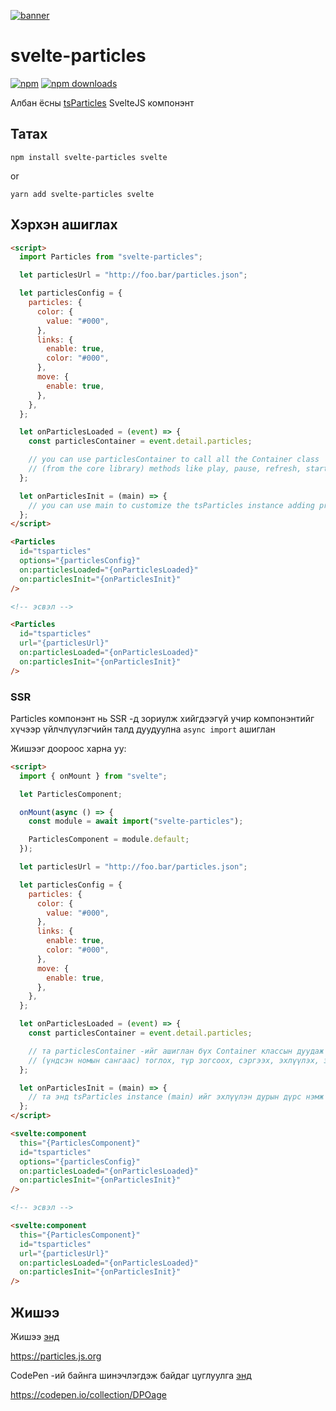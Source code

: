 [![banner](https://particles.js.org/images/banner2.png)](https://particles.js.org)

# svelte-particles

[![npm](https://img.shields.io/npm/v/svelte-particles)](https://www.npmjs.com/package/svelte-particles) [![npm downloads](https://img.shields.io/npm/dm/svelte-particles)](https://www.npmjs.com/package/svelte-particles)

Албан ёсны [tsParticles](https://github.com/matteobruni/tsparticles) SvelteJS компонэнт

## Татах

```shell
npm install svelte-particles svelte
```

or

```shell
yarn add svelte-particles svelte
```

## Хэрхэн ашиглах

```html
<script>
  import Particles from "svelte-particles";

  let particlesUrl = "http://foo.bar/particles.json";

  let particlesConfig = {
    particles: {
      color: {
        value: "#000",
      },
      links: {
        enable: true,
        color: "#000",
      },
      move: {
        enable: true,
      },
    },
  };

  let onParticlesLoaded = (event) => {
    const particlesContainer = event.detail.particles;

    // you can use particlesContainer to call all the Container class
    // (from the core library) methods like play, pause, refresh, start, stop
  };

  let onParticlesInit = (main) => {
    // you can use main to customize the tsParticles instance adding presets or custom shapes
  };
</script>

<Particles
  id="tsparticles"
  options="{particlesConfig}"
  on:particlesLoaded="{onParticlesLoaded}"
  on:particlesInit="{onParticlesInit}"
/>

<!-- эсвэл -->

<Particles
  id="tsparticles"
  url="{particlesUrl}"
  on:particlesLoaded="{onParticlesLoaded}"
  on:particlesInit="{onParticlesInit}"
/>
```

### SSR

Particles компонэнт нь SSR -д зориулж хийгдээгүй учир компонэнтийг хүчээр үйлчлүүлэгчийн талд дуудуулна
`async import` ашиглан

Жишээг доороос харна уу:

```html
<script>
  import { onMount } from "svelte";

  let ParticlesComponent;

  onMount(async () => {
    const module = await import("svelte-particles");

    ParticlesComponent = module.default;
  });

  let particlesUrl = "http://foo.bar/particles.json";

  let particlesConfig = {
    particles: {
      color: {
        value: "#000",
      },
      links: {
        enable: true,
        color: "#000",
      },
      move: {
        enable: true,
      },
    },
  };

  let onParticlesLoaded = (event) => {
    const particlesContainer = event.detail.particles;

    // та particlesContainer -ийг ашиглан бүх Container классын дуудаж болно
    // (үндсэн номын сангаас) тоглох, түр зогсоох, сэргээх, эхлүүлэх, зогсоох гэх зэрэг аргууд
  };

  let onParticlesInit = (main) => {
    // та энд tsParticles instance (main) ийг эхлүүлэн дурын дүрс нэмж болно
  };
</script>

<svelte:component
  this="{ParticlesComponent}"
  id="tsparticles"
  options="{particlesConfig}"
  on:particlesLoaded="{onParticlesLoaded}"
  on:particlesInit="{onParticlesInit}"
/>

<!-- эсвэл -->

<svelte:component
  this="{ParticlesComponent}"
  id="tsparticles"
  url="{particlesUrl}"
  on:particlesLoaded="{onParticlesLoaded}"
  on:particlesInit="{onParticlesInit}"
/>
```

## Жишээ

Жишээ [энд](https://particles.js.org)

<https://particles.js.org>

CodePen -ий байнга шинэчлэгдэж байдаг цуглуулга [энд](https://codepen.io/collection/DPOage)

<https://codepen.io/collection/DPOage>
